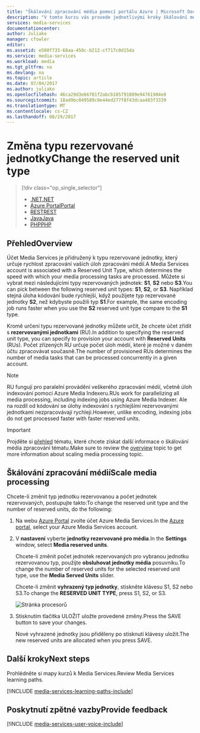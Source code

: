 ```yaml
---
title: "Škálování zpracování média pomocí portálu Azure | Microsoft Docs"
description: "V tomto kurzu vás provede jednotlivými kroky škálování média zpracování pomocí portálu Azure."
services: media-services
documentationcenter: 
author: Juliako
manager: cfowler
editor: 
ms.assetid: e500f733-68aa-450c-b212-cf717c0d15da
ms.service: media-services
ms.workload: media
ms.tgt_pltfrm: na
ms.devlang: na
ms.topic: article
ms.date: 07/04/2017
ms.author: juliako
ms.openlocfilehash: 46ca29d3e66701f2abcb185791089e94761984e8
ms.sourcegitcommit: 18ad9bc049589c8e44ed277f8f43dcaa483f3339
ms.translationtype: MT
ms.contentlocale: cs-CZ
ms.lasthandoff: 08/29/2017
---
```

# <a name="change-the-reserved-unit-type"></a><span data-ttu-id="9af6f-103">Změna typu rezervované jednotky</span><span class="sxs-lookup"><span data-stu-id="9af6f-103">Change the reserved unit type</span></span>
> [!div class="op_single_selector"]
> * [<span data-ttu-id="9af6f-104">.NET</span><span class="sxs-lookup"><span data-stu-id="9af6f-104">.NET</span></span>](media-services-dotnet-encoding-units.md)
> * [<span data-ttu-id="9af6f-105">Azure Portal</span><span class="sxs-lookup"><span data-stu-id="9af6f-105">Portal</span></span>](media-services-portal-scale-media-processing.md)
> * [<span data-ttu-id="9af6f-106">REST</span><span class="sxs-lookup"><span data-stu-id="9af6f-106">REST</span></span>](https://docs.microsoft.com/rest/api/media/operations/encodingreservedunittype)
> * [<span data-ttu-id="9af6f-107">Java</span><span class="sxs-lookup"><span data-stu-id="9af6f-107">Java</span></span>](https://github.com/southworkscom/azure-sdk-for-media-services-java-samples)
> * [<span data-ttu-id="9af6f-108">PHP</span><span class="sxs-lookup"><span data-stu-id="9af6f-108">PHP</span></span>](https://github.com/Azure/azure-sdk-for-php/tree/master/examples/MediaServices)
> 
> 

## <a name="overview"></a><span data-ttu-id="9af6f-109">Přehled</span><span class="sxs-lookup"><span data-stu-id="9af6f-109">Overview</span></span>

<span data-ttu-id="9af6f-110">Účet Media Services je přidružený k typu rezervované jednotky, který určuje rychlost zpracování vašich úloh zpracování médií.</span><span class="sxs-lookup"><span data-stu-id="9af6f-110">A Media Services account is associated with a Reserved Unit Type, which determines the speed with which your media processing tasks are processed.</span></span> <span data-ttu-id="9af6f-111">Můžete si vybrat mezi následujícími typy rezervovaných jednotek: **S1**, **S2** nebo **S3**.</span><span class="sxs-lookup"><span data-stu-id="9af6f-111">You can pick between the following reserved unit types: **S1**, **S2**, or **S3**.</span></span> <span data-ttu-id="9af6f-112">Například stejná úloha kódování bude rychlejší, když použijete typ rezervované jednotky **S2**, než kdybyste použili typ **S1**.</span><span class="sxs-lookup"><span data-stu-id="9af6f-112">For example, the same encoding job runs faster when you use the **S2** reserved unit type compare to the **S1** type.</span></span>

<span data-ttu-id="9af6f-113">Kromě určení typu rezervované jednotky můžete určit, že chcete účet zřídit s **rezervovanými jednotkami** (RU).</span><span class="sxs-lookup"><span data-stu-id="9af6f-113">In addition to specifying the reserved unit type, you can specify to provision your account with **Reserved Units** (RUs).</span></span> <span data-ttu-id="9af6f-114">Počet zřízených RU určuje počet úloh médií, které je možné v daném účtu zpracovávat současně.</span><span class="sxs-lookup"><span data-stu-id="9af6f-114">The number of provisioned RUs determines the number of media tasks that can be processed concurrently in a given account.</span></span>

>[!NOTE]
><span data-ttu-id="9af6f-115">RU fungují pro paralelní provádění veškerého zpracování médií, včetně úloh indexování pomocí Azure Media Indexeru.</span><span class="sxs-lookup"><span data-stu-id="9af6f-115">RUs work for parallelizing all media processing, including indexing jobs using Azure Media Indexer.</span></span> <span data-ttu-id="9af6f-116">Ale na rozdíl od kódování se úlohy indexování s rychlejšími rezervovanými jednotkami nezpracovávají rychleji.</span><span class="sxs-lookup"><span data-stu-id="9af6f-116">However, unlike encoding, indexing jobs do not get processed faster with faster reserved units.</span></span>

> [!IMPORTANT]
> <span data-ttu-id="9af6f-117">Projděte si [přehled](media-services-scale-media-processing-overview.md) tématu, které chcete získat další informace o škálování média zpracování tématu.</span><span class="sxs-lookup"><span data-stu-id="9af6f-117">Make sure to review the [overview](media-services-scale-media-processing-overview.md) topic to get more information about scaling media processing topic.</span></span>
> 
> 

## <a name="scale-media-processing"></a><span data-ttu-id="9af6f-118">Škálování zpracování médií</span><span class="sxs-lookup"><span data-stu-id="9af6f-118">Scale media processing</span></span>
<span data-ttu-id="9af6f-119">Chcete-li změnit typ jednotku rezervovanou a počet jednotek rezervovaných, postupujte takto:</span><span class="sxs-lookup"><span data-stu-id="9af6f-119">To change the reserved unit type and the number of reserved units, do the following:</span></span>

1. <span data-ttu-id="9af6f-120">Na webu [Azure Portal](https://portal.azure.com/) zvolte účet Azure Media Services.</span><span class="sxs-lookup"><span data-stu-id="9af6f-120">In the [Azure portal](https://portal.azure.com/), select your Azure Media Services account.</span></span>
2. <span data-ttu-id="9af6f-121">V **nastavení** vyberte **jednotky rezervované pro média**.</span><span class="sxs-lookup"><span data-stu-id="9af6f-121">In the **Settings** window, select **Media reserved units**.</span></span>
   
    <span data-ttu-id="9af6f-122">Chcete-li změnit počet jednotek rezervovaných pro vybranou jednotku rezervovanou typ, použijte **obsluhovat jednotky média** posuvníku.</span><span class="sxs-lookup"><span data-stu-id="9af6f-122">To change the number of reserved units for the selected reserved unit type, use the **Media Served Units** slider.</span></span>
   
    <span data-ttu-id="9af6f-123">Chcete-li změnit **vyhrazený typ jednotky**, stiskněte klávesu S1, S2 nebo S3.</span><span class="sxs-lookup"><span data-stu-id="9af6f-123">To change the **RESERVED UNIT TYPE**, press S1, S2, or S3.</span></span>
   
    ![Stránka procesorů](./media/media-services-portal-scale-media-processing/media-services-scale-media-processing.png)
3. <span data-ttu-id="9af6f-125">Stisknutím tlačítka ULOŽIT uložte provedené změny.</span><span class="sxs-lookup"><span data-stu-id="9af6f-125">Press the SAVE button to save your changes.</span></span>
   
    <span data-ttu-id="9af6f-126">Nové vyhrazené jednotky jsou přiděleny po stisknutí klávesy uložit.</span><span class="sxs-lookup"><span data-stu-id="9af6f-126">The new reserved units are allocated when you press SAVE.</span></span>

## <a name="next-steps"></a><span data-ttu-id="9af6f-127">Další kroky</span><span class="sxs-lookup"><span data-stu-id="9af6f-127">Next steps</span></span>
<span data-ttu-id="9af6f-128">Prohlédněte si mapy kurzů k Media Services.</span><span class="sxs-lookup"><span data-stu-id="9af6f-128">Review Media Services learning paths.</span></span>

[!INCLUDE [media-services-learning-paths-include](../../includes/media-services-learning-paths-include.md)]

## <a name="provide-feedback"></a><span data-ttu-id="9af6f-129">Poskytnutí zpětné vazby</span><span class="sxs-lookup"><span data-stu-id="9af6f-129">Provide feedback</span></span>
[!INCLUDE [media-services-user-voice-include](../../includes/media-services-user-voice-include.md)]

